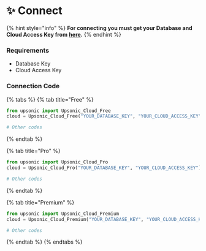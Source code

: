 # ✨ Connect

{% hint style="info" %}
**For connecting you must get your Database and Cloud Access Key from** [**here**](https://app.upsonic.co/cloud)**.**
{% endhint %}



### Requirements

* Database Key
* Cloud Access Key

### Connection Code

{% tabs %}
{% tab title="Free" %}
```python
from upsonic import Upsonic_Cloud_Free
cloud = Upsonic_Cloud_Free("YOUR_DATABASE_KEY", "YOUR_CLOUD_ACCESS_KEY")

# Other codes
```
{% endtab %}

{% tab title="Pro" %}
```python
from upsonic import Upsonic_Cloud_Pro
cloud = Upsonic_Cloud_Pro("YOUR_DATABASE_KEY", "YOUR_CLOUD_ACCESS_KEY")

# Other codes
```
{% endtab %}

{% tab title="Premium" %}
```python
from upsonic import Upsonic_Cloud_Premium
cloud = Upsonic_Cloud_Premium("YOUR_DATABASE_KEY", "YOUR_CLOUD_ACCESS_KEY")

# Other codes
```
{% endtab %}
{% endtabs %}
